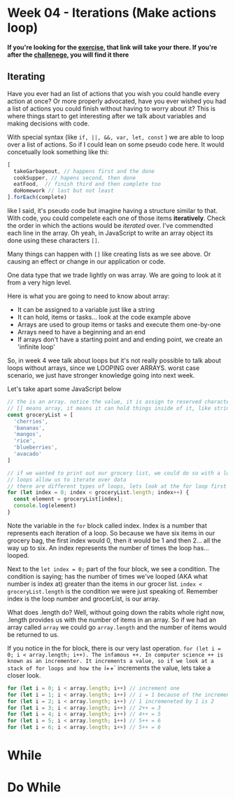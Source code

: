 # Week 04 - Iterations (Make actions loop)

**If you're looking for the [exercise](./exercises/index.md), that link will take your there. If you're after the [challenege](./challenges/index.md), you will find it there**

## Iterating

Have you ever had an list of actions that you wish you could handle every action at once? Or more properly advocated, have you ever wished you had a list of actions you could finish without having to worry about it? This is where things start to get interesting after we talk about variables and making decisions with code.

With special syntax (like `if, ||, &&, var, let, const` ) we are able to loop over a list of actions. So if I could lean on some pseudo code here. It would concetually look something like thi:

```js
[
  takeGarbageout, // happens first and the done
  cookSupper, // hapens second, then done
  eatFood,  // finish third and then complete too
  doHomework // last but not least
].forEach(complete)

```

like I said, it's pseudo code but imagine having a structure similar to that. With code, you could compelete each one of those items **iteratively**. Check the order in which the actions would be *iterated* over. I've commendted each line in the array. Oh yeah, in JavaScript to write an array object its done using these characters `[]`.

Many things can happen with `[]` like creating lists as we see above. Or causing an effect or change in our application or code.

One data type that we trade lightly on was array. We are going to look at it from a very hign level. 

Here is what you are going to need to know about array:
  * It can be assigned to a variable just like a string
  * It can hold, items or tasks... look at the code example above
  * Arrays are used to group items or tasks and execute them one-by-one
  * Arrays need to have a beginning and an end
  * If arrays don't have a starting point and and ending point, we create an 'infinite loop'

So, in week 4 wee talk about loops but it's not really possible to talk about loops without arrays, since we LOOPING over ARRAYS. worst case scenario, we just have stronger knowledge going into next week.

Let's take apart some JavaScript below

```js
// the is an array. notice the value, it is assign to reserved characters []
// [] means array, it means it can hold things inside of it, like strings (and much more complex items)
const groceryList = [
  'cherries',
  'bananas',
  'mangos',
  'rice',
  'blueberries',
  'avacado'
]

// if we wanted to print out our grocery list, we could do so with a loop
// loops allow us to iterate over data
// there are different types of loops, lets look at the for loop first
for (let index = 0; index < groceryList.length; index++) {
  const element = groceryList[index];
  console.log(element)
}
```

Note the variable in the `for` block called index. Index is a number that represents each iteration of a loop. So because we have six items in our grocery bag, the first index would 0, then it would be 1 and then 2... all the way up to six. An index represents the number of times the loop has... looped.

Next to the `let index = 0;` part of the four block, we see a condition. The condition is saying; has the number of times we've looped (AKA what number is index at) greater than the items in our grocer list. `index < groceryList.length` is the condition we were just speaking of. Remember index is the loop number and grocerList, is our array.

What does .length do? Well, without going down the rabits whole right now, .length provides us with the number of items in an array. So if we had an array called `array` we could go `array.length` and the number of items would be returned to us.

If you notice in the for block, there is our very last operation. `for (let i = 0; i < array.length; i++). The infamous ++. In computer science ++ is known as an incrementer. It increments a value, so if we look at a stack of for loops and how the `i++` increments the value, lets take a closer look.

```js
for (let i = 0; i < array.length; i++) // increment one
for (let i = 1; i < array.length; i++) // i = 1 because of the incrementer at the end i++
for (let i = 2; i < array.length; i++) // 1 incremeneted by 1 is 2
for (let i = 3; i < array.length; i++) // 2++ = 3
for (let i = 4; i < array.length; i++) // 4++ = 5
for (let i = 5; i < array.length; i++) // 5++ = 6
for (let i = 6; i < array.length; i++) // 5++ = 6
```

# While

# Do While